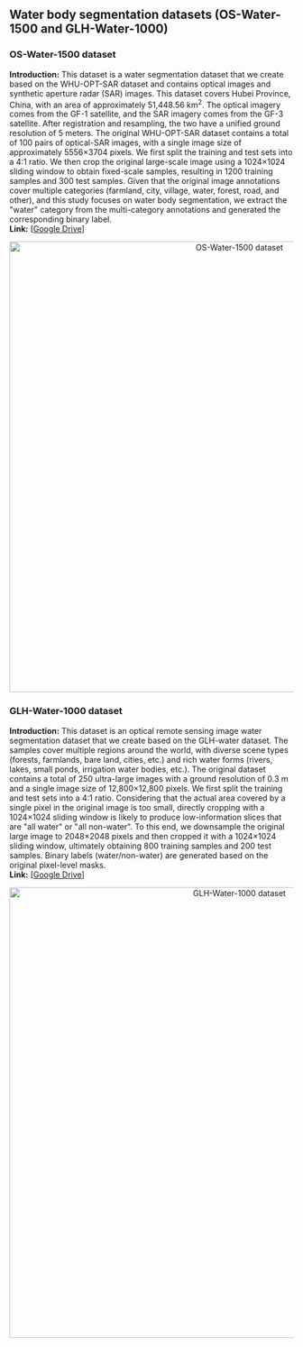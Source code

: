 ## Water body segmentation datasets (OS-Water-1500 and GLH-Water-1000)

### OS-Water-1500 dataset
**Introduction:** This dataset is a water segmentation dataset that we create based on the WHU-OPT-SAR dataset and contains optical images and  synthetic aperture radar (SAR) images. This dataset covers Hubei Province, China, with an area of approximately 51,448.56 km<sup>2</sup>. The optical imagery comes from the GF-1 satellite, and the SAR imagery comes from the GF-3 satellite. After registration and resampling, the two have a unified ground resolution of 5 meters. The original WHU-OPT-SAR dataset contains a total of 100 pairs of optical-SAR images, with a single image size of approximately 5556×3704 pixels. We first split the training and test sets into a 4:1 ratio. We then crop the original large-scale image using a 1024×1024 sliding window to obtain fixed-scale samples, resulting in 1200 training samples and 300 test samples. Given that the original image annotations cover multiple categories (farmland, city, village, water, forest, road, and other), and this study focuses on water body segmentation, we extract the "water" category from the multi-category annotations and generated the corresponding binary label.  
**Link:** [[Google Drive](https://drive.google.com/file/d/1PEVWH88UsSLskaw3NXBE8SIR9mBZMZrV/view?usp=sharing)]

<p align="center">
  <img src="OS-Water-1500.png" alt="OS-Water-1500 dataset" width="800"/><br>  
</p> 


### GLH-Water-1000 dataset
**Introduction:** This dataset is an optical remote sensing image water segmentation dataset that we create based on the GLH-water dataset. The samples cover multiple regions around the world, with diverse scene types (forests, farmlands, bare land, cities, etc.) and rich water forms (rivers, lakes, small ponds, irrigation water bodies, etc.). The original dataset contains a total of 250 ultra-large images with a ground resolution of 0.3 m and a single image size of 12,800×12,800 pixels. We first split the training and test sets into a 4:1 ratio. Considering that the actual area covered by a single pixel in the original image is too small, directly cropping with a 1024×1024 sliding window is likely to produce low-information slices that are "all water" or "all non-water". To this end, we downsample the original large image to 2048×2048 pixels and then cropped it with a 1024×1024 sliding window, ultimately obtaining 800 training samples and 200 test samples. Binary labels (water/non-water) are generated based on the original pixel-level masks.  
**Link:** [[Google Drive](https://drive.google.com/file/d/1xuDIU2hyrRU6R-WP2iXHoib_zx70am6O/view?usp=sharing)]

<p align="center">
  <img src="GLH-Water-1000.png" alt="GLH-Water-1000 dataset" width="800"/><br>  
</p> 


